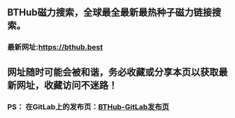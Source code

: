 ## **BTHub磁力搜索，全球最全最新最热种子磁力链接搜索。**
### 最新网址:<a href="https://bthub.best" target="_blank">https://bthub.best</a>

## 网址随时可能会被和谐，务必收藏或分享本页以获取最新网址，收藏访问不迷路！

### PS： 在GitLab上的发布页：[**BTHub-GitLab发布页**](https://gitlab.com/fwonggh/Bthub/-/blob/master/README.md)
     


